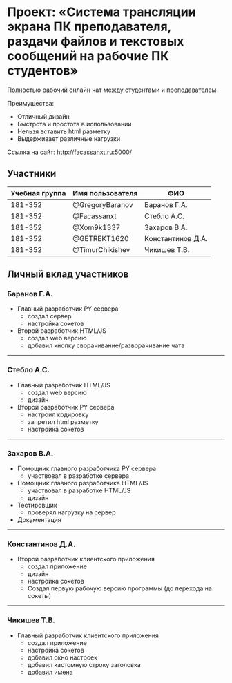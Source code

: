﻿# Проект: «Система трансляции экрана ПК преподавателя, раздачи файлов и текстовых сообщений на рабочие ПК студентов»

Полностью рабочий онлайн чат между студентами и преподавателем.

Преимущества:
* Отличный дизайн
* Быстрота и простота в использовании
* Нельзя вставить html разметку
* Выдерживает различные нагрузки

Ссылка на сайт: http://facassanxt.ru:5000/

## Участники

| Учебная группа | Имя пользователя | ФИО                      |
|----------------|------------------|--------------------------|
| 181-352       | @GregoryBaranov       | Баранов  Г.А.              |
| 181-352        | @Facassanxt     | Стебло А.С.              |
| 181-352        | @Xom9k1337       | Захаров В.А. |
| 181-352        | @GETREKT1620     | Константинов Д.А.              |
| 181-352        | @TimurChikishev       | Чикишев Т.В. |

## Личный вклад участников

### Баранов  Г.А.

+ Главный разработчик PY сервера
  + создал сервер
  + настройка сокетов
+ Второй разработчик HTML/JS
  + создал web версию
  + добавил кнопку сворачивание/разворачивание чата
----
### Стебло А.С.  

+ Главный разработчик HTML/JS
  + создал web версию
  + дизайн
+ Второй разработчик PY сервера
  + настроил кодировку
  + запретил html разметку
  + настройка сокетов
----
### Захаров В.А.

+ Помощник главного разработчика PY сервера
  + участвовал в разработке сервера
+ Помощник главного разработчика HTML/JS 
  + участвовал в разработке HTML/JS
  + дизайн
+ Тестировщик
  + проверял нагрузку на сервер
+ Документация
----
### Константинов Д.А. 

+ Второй разработчик клиентского приложения
  + создал приложение
  + дизайн
  + настройка сокeтов
  + Создал первую рабочую версию программы (до перехода на сокеты)
----
### Чикишев Т.В.
+ Главный разработчик клиентского приложения
  + создал приложение
  + настройка сокeтов
  + добавил окно настроек
  + добавил кастомную строку заголовка
  + добавил имена 
